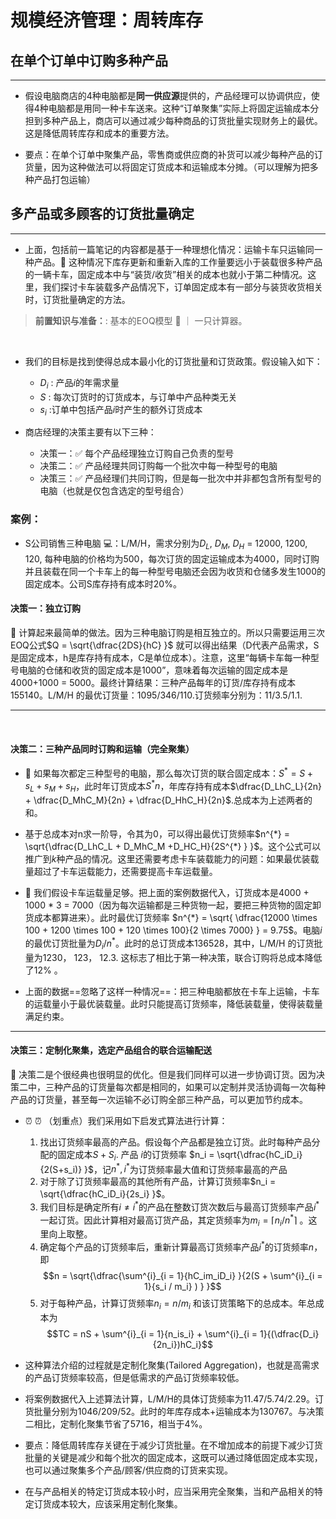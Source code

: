 # 规模经济管理：周转库存 

## 在单个订单中订购多种产品

-----

- 假设电脑商店的4种电脑都是**同一供应源**提供的，产品经理可以协调供应，使得4种电脑都是用同一种卡车送来。这种“订单聚集”实际上将固定运输成本分担到多种产品上，商店可以通过减少每种商品的订货批量实现财务上的最优。这是降低周转库存和成本的重要方法。


- 要点：在单个订单中聚集产品，零售商或供应商的补货可以减少每种产品的订货量，因为这种做法可以将固定订货成本和运输成本分摊。（可以理解为把多种产品打包运输）


## 多产品或多顾客的订货批量确定

-----

- 上面，包括前一篇笔记的内容都是基于一种理想化情况：运输卡车只运输同一种产品。🚛 这种情况下库存更新和重新入库的工作量要远小于装载很多种产品的一辆卡车，固定成本中与“装货/收货”相关的成本也就小于第二种情况。这里，我们探讨卡车装载多产品情况下，订单固定成本有一部分与装货收货相关时，订货批量确定的方法。


> **前置知识与准备：**: 基本的EOQ模型 📒 ｜ 一只计算器。

<br>


- 我们的目标是找到使得总成本最小化的订货批量和订货政策。假设输入如下： 

    - $D_i$ : 产品$i$的年需求量
    - $S$ : 每次订货时的订货成本，与订单中产品种类无关
    - $s_i$ :订单中包括产品$i$时产生的额外订货成本

- 商店经理的决策主要有以下三种： 

    - 决策一：✅ 每个产品经理独立订购自己负责的型号
    - 决策二：✅ 产品经理共同订购每一个批次中每一种型号的电脑
    - 决策三：✅ 产品经理们共同订购，但是每一批次中并非都包含所有型号的电脑（也就是仅包含选定的型号组合）


### 案例：
- S公司销售三种电脑 💻：L/M/H，需求分别为$D_L$, $D_M$, $D_H$ = 12000, 1200, 120, 每种电脑的价格均为500，每次订货的固定运输成本为4000，同时订购并且装载在同一个卡车上的每一种型号电脑还会因为收货和仓储多发生1000的固定成本。公司S库存持有成本时20%。

#### 决策一：独立订购

🌈  计算起来最简单的做法。因为三种电脑订购是相互独立的。所以只需要运用三次EOQ公式$Q = \sqrt{\dfrac{2DS}{hC} }$ 就可以得出结果（D代表产品需求，S是固定成本，h是库存持有成本，C是单位成本）。注意，这里“每辆卡车每一种型号电脑的仓储和收货的固定成本是1000”，意味着每次运输的固定成本是4000+1000 = 5000。最终计算结果：三种产品每年的订货/库存持有成本155140。L/M/H 的最优订货量：1095/346/110.订货频率分别为：11/3.5/1.1.

----


<br>

#### 决策二：三种产品同时订购和运输（完全聚集）

- 🌈 如果每次都定三种型号的电脑，那么每次订货的联合固定成本：$S^{*} = S + s_L + s_M + s_H$，此时年订货成本$S^{*}n$，年库存持有成本$\dfrac{D_LhC_L}{2n} + \dfrac{D_MhC_M}{2n} + \dfrac{D_HhC_H}{2n}$.总成本为上述两者的和。

- 基于总成本对n求一阶导，令其为0，可以得出最优订货频率$n^{*} = \sqrt{\dfrac{D_LhC_L + D_MhC_M +D_HC_H}{2S^{*} } }$。这个公式可以推广到$k$种产品的情况。这里还需要考虑卡车装载能力的问题：如果最优装载量超过了卡车运载能力，还需要提高卡车运载量。

- 🌈 我们假设卡车运载量足够。把上面的案例数据代入，订货成本是4000 + 1000 * 3 = 7000（因为每次运输都是三种货物一起，要把三种货物的固定卸货成本都算进来）。此时最优订货频率 $n^{*} = \sqrt{ \dfrac{12000 \times 100 + 1200 \times 100 + 120 \times 100}{2 \times 7000} } = 9.75$。电脑$i$ 的最优订货批量为$D_i / n^{*}$。此时的总订货成本136528，其中，L/M/H 的订货批量为1230， 123， 12.3. 这标志了相比于第一种决策，联合订购将总成本降低了12% 。

- 上面的数据==忽略了这样一种情况==：把三种电脑都放在卡车上运输，卡车的运载量小于最优装载量。此时只能提高订货频率，降低装载量，使得装载量满足约束。

----

#### 决策三：定制化聚集，选定产品组合的联合运输配送

🌈 决策二是个很经典也很明显的优化。但是我们同样可以进一步协调订货。因为决策二中，三种产品的订货量每次都是相同的，如果可以定制并灵活协调每一次每种产品的订货量，甚至每一次运输不必订购全部三种产品，可以更加节约成本。

- ⏰ ⏰ （划重点）我们采用如下启发式算法进行计算：

    1. 找出订货频率最高的产品。假设每个产品都是独立订货。此时每种产品分配的固定成本$S + S_i$. 产品 $i$的订货频率 $n_i = \sqrt{\dfrac{hC_iD_i}{2(S+s_i)} }$，记$n^{*} , i^{*}$为订货频率最大值和订货频率最高的产品
    2. 对于除了订货频率最高的其他所有产品，计算订货频率$n_i = \sqrt{\dfrac{hC_iD_i}{2s_i} }$。
    3. 我们目标是确定所有$i \neq i^{*}$的产品在整数订货次数后与最高订货频率产品$i^{*}$一起订货。因此计算相对最高订货产品，其定货频率为$m_i = \lceil n_i /n^{*} \rceil$ 。这里向上取整。
    4. 确定每个产品的订货频率后，重新计算最高订货频率产品$i^{*}$的订货频率$n$，即 
    $$n = \sqrt{\dfrac{\sum^{i}_{i = 1}{hC_im_iD_i} }{2(S + \sum^{i}_{i = 1}{s_i / m_i} ) } }$$
    5. 对于每种产品，计算订货频率$n_i = n / m_i$ 和该订货策略下的总成本。年总成本为$$TC = nS + \sum^{i}_{i = 1}{n_is_i} + \sum^{i}_{i = 1}{(\dfrac{D_i}{2n_i})hC_i}$$




- 这种算法介绍的过程就是定制化聚集(Tailored Aggregation)，也就是高需求的产品订货频率较高，但是低需求的产品订货频率较低。


- 将案例数据代入上述算法计算，L/M/H的具体订货频率为11.47/5.74/2.29。订货批量分别为1046/209/52。此时的年库存成本+运输成本为130767。与决策二相比，定制化聚集节省了5716，相当于4%。

- 要点：降低周转库存关键在于减少订货批量。在不增加成本的前提下减少订货批量的关键是减少和每个批次的固定成本，这既可以通过降低固定成本实现，也可以通过聚集多个产品/顾客/供应商的订货来实现。
- 在与产品相关的特定订货成本较小时，应当采用完全聚集，当和产品相关的特定订货成本较大，应该采用定制化聚集。
